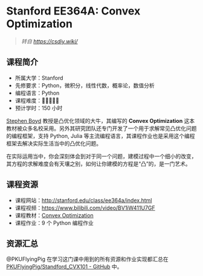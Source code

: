 # Stanford EE364A: Convex Optimization

> *转自* *https://csdiy.wiki/*

## 课程简介

- 所属大学：Stanford
- 先修要求：Python，微积分，线性代数，概率论，数值分析
- 编程语言：Python
- 课程难度：🌟🌟🌟🌟🌟
- 预计学时：150 小时

[Stephen Boyd](http://web.stanford.edu/~boyd) 教授是凸优化领域的大牛，其编写的 **Convex Optimization** 这本教材被众多名校采用。另外其研究团队还专门开发了一个用于求解常见凸优化问题的编程框架，支持 Python, Julia 等主流编程语言，其课程作业也是采用这个编程框架去解决实际生活当中的凸优化问题。

在实际运用当中，你会深刻体会到对于同一个问题，建模过程中一个细小的改变，其方程的求解难度会有天壤之别，如何让你建模的方程是“凸”的，是一门艺术。

## 课程资源

- 课程网站：<http://stanford.edu/class/ee364a/index.html>
- 课程视频：<https://www.bilibili.com/video/BV1iW411U7GF>
- 课程教材：[Convex Optimization](https://stanford.edu/~boyd/cvxbook/)
- 课程作业：9 个 Python 编程作业

## 资源汇总

@PKUFlyingPig 在学习这门课中用到的所有资源和作业实现都汇总在 [PKUFlyingPig/Standford_CVX101 - GitHub](https://github.com/PKUFlyingPig/Standford_CVX101) 中。